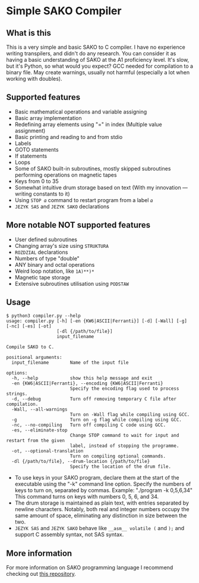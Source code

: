 Simple SAKO Compiler
========

## What is this
This is a very simple and basic SAKO to C compiler. I have no experience writing transpilers, and didn't do any research. You can consider it as having a basic understanding of SAKO at the A1 proficiency level. It's slow, but it's Python, so what would you expect? GCC needed for compilation to a binary file. May create warnings, usually not harmful (especially a lot when working with doubles).

## Supported features
- Basic mathematical operations and variable assigning
- Basic array implementation
- Redefining array elements using "=" in index (Multiple value assignment)
- Basic printing and reading to and from stdio
- Labels
- GOTO statements
- If statements
- Loops
- Some of SAKO built-in subroutines, mostly skipped subroutines performing operations on magnetic tapes
- Keys from 0 to 35
- Somewhat intuitive drum storage based on text (With my innovation — writing constants to it)
- Using `STOP 𝛼` command to restart program from a label `𝛼`
- `JEZYK SAS` and `JEZYK SAKO` declarations

## More notable NOT supported features
- User defined subroutines
- Changing array's size using `STRUKTURA`
- `ROZDZIAL` declarations
- Numbers of type "double"
- ANY binary and octal operations
- Weird loop notation, like `1A)**)*`
- Magnetic tape storage
- Extensive subroutines utilisation using `PODSTAW`

## Usage

```
$ python3 compiler.py --help
usage: compiler.py [-h] [-en {KW6|ASCII|Ferranti}] [-d] [-Wall] [-g] [-nc] [-es] [-ot]
                   [-dl {/path/to/file}]
                   input_filename

Compile SAKO to C.

positional arguments:
  input_filename        Name of the input file

options:
  -h, --help            show this help message and exit
  -en {KW6|ASCII|Ferranti}, --encoding {KW6|ASCII|Ferranti}
                        Specify the encoding flag used to process strings.
  -d, --debug           Turn off removing temporary C file after compilation.
  -Wall, --all-warnings
                        Turn on -Wall flag while compiling using GCC.
  -g                    Turn on -g flag while compiling using GCC.
  -nc, --no-compiling   Turn off compiling C code using GCC.
  -es, --eliminate-stop
                        Change STOP command to wait for input and restart from the given
                        label, instead of stopping the programme.
  -ot, --optional-translation
                        Turn on compiling optional commands.
  -dl {/path/to/file}, --drum-location {/path/to/file}
                        Specify the location of the drum file.
```
- To use keys in your SAKO program, declare them at the start of the executable using the "-k" command line option. Specify the numbers of keys to turn on, separated by commas. Example: "./program -k 0,5,6,34" This command turns on keys with numbers 0, 5, 6, and 34.
- The drum storage is maintained as plain text, with entries separated by newline characters. Notably, both real and integer numbers occupy the same amount of space, eliminating any distinction in size between the two.
- `JEZYK SAS` and `JEZYK SAKO` behave like `__asm__ volatile (` and `);` and support C assembly syntax, not SAS syntax.

## More information
For more information on SAKO programming language I recommend checking out [this repository](https://github.com/Acrimoris/Everything_about_SAKO).
